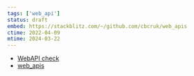 ```yaml
---
tags: ['web_api']
status: draft
embed: https://stackblitz.com/~/github.com/cbcruk/web_apis
ctime: 2022-04-09
mtime: 2024-03-22
---
```


- [WebAPI check](https://webapicheck.com/)
- [web_apis](https://cbcruk.github.io/web_apis/)